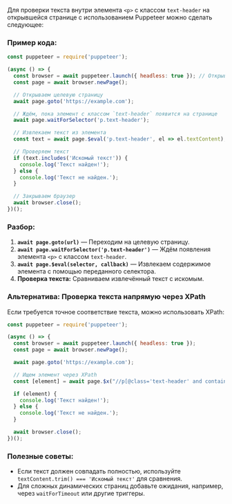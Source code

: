 Для проверки текста внутри элемента `<p>` с классом `text-header` на открывшейся странице с использованием Puppeteer можно сделать следующее:

### Пример кода:

```javascript
const puppeteer = require('puppeteer');

(async () => {
  const browser = await puppeteer.launch({ headless: true }); // Открываем браузер
  const page = await browser.newPage();

  // Открываем целевую страницу
  await page.goto('https://example.com');

  // Ждём, пока элемент с классом `text-header` появится на странице
  await page.waitForSelector('p.text-header');

  // Извлекаем текст из элемента
  const text = await page.$eval('p.text-header', el => el.textContent);

  // Проверяем текст
  if (text.includes('Искомый текст')) {
    console.log('Текст найден!');
  } else {
    console.log('Текст не найден.');
  }

  // Закрываем браузер
  await browser.close();
})();
```

### Разбор:

1. **`await page.goto(url)`** — Переходим на целевую страницу.
2. **`await page.waitForSelector('p.text-header')`** — Ждём появления элемента `<p>` с классом `text-header`.
3. **`await page.$eval(selector, callback)`** — Извлекаем содержимое элемента с помощью переданного селектора.
4. **Проверка текста:** Сравниваем извлечённый текст с искомым.

### Альтернатива: Проверка текста напрямую через XPath

Если требуется точное соответствие текста, можно использовать XPath:

```javascript
const puppeteer = require('puppeteer');

(async () => {
  const browser = await puppeteer.launch({ headless: true });
  const page = await browser.newPage();

  await page.goto('https://example.com');

  // Ищем элемент через XPath
  const [element] = await page.$x("//p[@class='text-header' and contains(text(), 'Искомый текст')]");

  if (element) {
    console.log('Текст найден!');
  } else {
    console.log('Текст не найден.');
  }

  await browser.close();
})();
```

### Полезные советы:

- Если текст должен совпадать полностью, используйте `textContent.trim() === 'Искомый текст'` для сравнения.
- Для сложных динамических страниц добавьте ожидания, например, через `waitForTimeout` или другие триггеры.